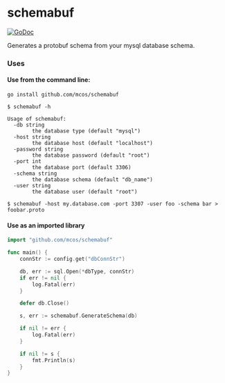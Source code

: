 # schemabuf

[![GoDoc](https://godoc.org/github.com/mcos/schemabuf/schemabuf?status.svg)](https://godoc.org/github.com/mcos/schemabuf/schemabuf)

Generates a protobuf schema from your mysql database schema.

### Uses
#### Use from the command line:

`go install github.com/mcos/schemabuf`

```
$ schemabuf -h

Usage of schemabuf:
  -db string
        the database type (default "mysql")
  -host string
        the database host (default "localhost")
  -password string
        the database password (default "root")
  -port int
        the database port (default 3306)
  -schema string
        the database schema (default "db_name")
  -user string
        the database user (default "root")
```

```
$ schemabuf -host my.database.com -port 3307 -user foo -schema bar > foobar.proto
```

#### Use as an imported library

```go
import "github.com/mcos/schemabuf"

func main() {
    connStr := config.get("dbConnStr")

    db, err := sql.Open(*dbType, connStr)
    if err != nil {
        log.Fatal(err)
    }

    defer db.Close()

	s, err := schemabuf.GenerateSchema(db)

	if nil != err {
		log.Fatal(err)
	}

	if nil != s {
		fmt.Println(s)
	}
}
```
